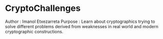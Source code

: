 # CryptoChallenges
Author	: Imanol Etxezarreta
Purpose	: Learn about cryptographics trying to solve different problems derived from weaknesses in real world and modern cryptographic constructions.